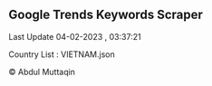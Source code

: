 

## Google Trends Keywords Scraper 
 
Last Update 04-02-2023 , 03:37:21

Country List :
VIETNAM.json



© Abdul Muttaqin 
